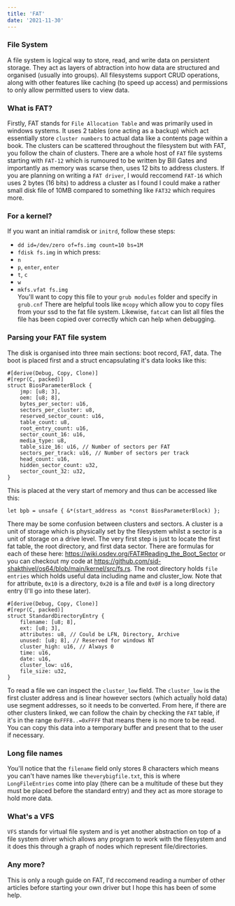 ```yaml
---
title: 'FAT'
date: '2021-11-30'
---
```


### File System

A file system is logical way to store, read, and write data on persistent storage. They act as layers of abtraction into how data are structured and organised (usually into groups). All filesystems support CRUD operations, along with other features like caching (to speed up access) and permissions to only allow permitted users to view data. 

### What is FAT?

Firstly, FAT stands for `File Allocation Table` and was primarily used in windows systems. It uses 2 tables (one acting as a backup) which act essentially store `cluster numbers` to actual data like a contents page within a book. The clusters can be scattered throughout the filesystem but with FAT, you follow the chain of clusters. There are a whole host of `FAT` file systems starting with `FAT-12` which is rumoured to be written by Bill Gates and importantly as memory was scarse then, uses 12 bits to address clusters. If you are planning on writing a `FAT driver`, I would reccomend `FAT-16` which uses 2 bytes (16 bits) to address a cluster as I found I could make a rather small disk file of 10MB compared to something like `FAT32` which requires more. 

### For a kernel?

If you want an initial ramdisk or `initrd`, follow these steps:
- `dd id=/dev/zero of=fs.img count=10 bs=1M`
- `fdisk fs.img` in which press:
- `n`
- `p`, `enter`, `enter`
- `t`, `c`
- `w` 
- `mkfs.vfat fs.img`\
You'll want to copy this file to your `grub modules` folder and specify in `grub.cnf`
There are helpful tools like `mcopy` which allow you to copy files from your ssd to the fat file system. Likewise, `fatcat` can list all files the file has been copied over correctly which can help when debugging.

### Parsing your FAT file system
The disk is organised into three main sections: boot record, FAT, data. The boot is placed first and a struct encapsulating it's data looks like this:
```
#[derive(Debug, Copy, Clone)]
#[repr(C, packed)]
struct BiosParameterBlock {
	jmp: [u8; 3],
	oem: [u8; 8],
	bytes_per_sector: u16,
	sectors_per_cluster: u8,
	reserved_sector_count: u16,
	table_count: u8,
	root_entry_count: u16,
	sector_count_16: u16,
	media_type: u8,
	table_size_16: u16, // Number of sectors per FAT
	sectors_per_track: u16, // Number of sectors per track
	head_count: u16,
	hidden_sector_count: u32,
	sector_count_32: u32,
}
```
This is placed at the very start of memory and thus can be accessed like this:
```
let bpb = unsafe { &*(start_address as *const BiosParameterBlock) };
```
There may be some confusion between clusters and sectors. A cluster is a unit of storage which is physically set by the filesystem whilst a sector is a unit of storage on a drive level. The very first step is just to locate the first fat table, the root directory, and first data sector. There are formulas for each of these here: https://wiki.osdev.org/FAT#Reading_the_Boot_Sector or you can checkout my code at https://github.com/sid-shakthivel/os64/blob/main/kernel/src/fs.rs. The root directory holds `file entries` which holds useful data including name and cluster_low. Note that for attribute, `0x10` is a directory, `0x20` is a file and `0x0F` is a long directory entry (I'll go into these later).

```
#[derive(Debug, Copy, Clone)]
#[repr(C, packed)]
struct StandardDirectoryEntry {
	filename: [u8; 8],
	ext: [u8; 3],
	attributes: u8, // Could be LFN, Directory, Archive
	unused: [u8; 8], // Reserved for windows NT
	cluster_high: u16, // Always 0
	time: u16,
	date: u16,
	cluster_low: u16,
	file_size: u32,
}
```
To read a file we can inspect the `cluster_low` field. The `cluster_low` is the first cluster address and is linear however sectors (which actually hold data) use segment addresses, so it needs to be converted. From here, if there are other clusters linked, we can follow the chain by checking the `FAT` table, if it's in the range `0xFFF8..=0xFFFF` that means there is no more to be read. You can copy this data into a temporary buffer and present that to the user if necessary. 

### Long file names

You'll notice that the `filename` field only stores 8 characters which means you can't have names like `theverybigfile.txt`, this is where `LongFileEntries` come into play (there can be a multitude of these but they must be placed before the standard entry) and they act as more storage to hold more data.

### What's a VFS

`VFS` stands for virtual file system and is yet another abstraction on top of a file system driver which allows any program to work with the filesystem and it does this through a graph of nodes which represent file/directories. 

### Any more?

This is only a rough guide on FAT, I'd reccomend reading a number of other articles before starting your own driver but I hope this has been of some help.
